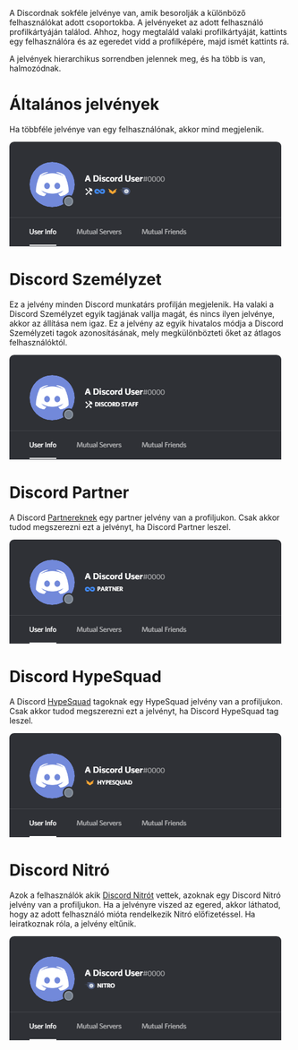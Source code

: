 <!-- TITLE: [HU] Jelvények -->
<!-- SUBTITLE: Információ a Discord különböző felhasználó jelvényeiről -->

A Discordnak sokféle jelvénye van, amik besorolják a különböző felhasználókat adott csoportokba. A jelvényeket az adott felhasználó profilkártyáján találod. Ahhoz, hogy megtaláld valaki profilkártyáját, kattints egy felhasználóra és az egeredet vidd a profilképére, majd ismét kattints rá.

A jelvények hierarchikus sorrendben jelennek meg, és ha több is van, halmozódnak.

# Általános jelvények
Ha többféle jelvénye van egy felhasználónak, akkor mind megjelenik.

![Általános jelvények](/uploads/badges/generalbadges.png "A jelvények kinézete")

# Discord Személyzet
Ez a jelvény minden Discord munkatárs profilján megjelenik. Ha valaki a Discord Személyzet egyik tagjának vallja magát, és nincs ilyen jelvénye, akkor az állítása nem igaz. Ez a jelvény az egyik hivatalos módja a Discord Személyzeti tagok azonosításának, mely megkülönbözteti őket az átlagos felhasználóktól.

![Személzeti jelvény](/uploads/badges/newstaffbadge.png "Egy személyzeti jelvény")

# Discord Partner
A Discord [Partnereknek](/hu/partner) egy partner jelvény van a profiljukon. Csak akkor tudod megszerezni ezt a jelvényt, ha Discord  Partner leszel.

![Partner jelvény](/uploads/badges/newpartnerbadge.png "Egy Discord Partner jelvény")
# Discord HypeSquad
A Discord [HypeSquad](/hypesquad) tagoknak egy HypeSquad jelvény van a profiljukon. Csak akkor tudod megszerezni ezt a jelvényt, ha Discord HypeSquad tag leszel.

![HypeSquad jelvény](/uploads/badges/newhypesquadbadge.png "Egy Hypesquad tag jelvénye")
# Discord Nitró
Azok a felhasználók akik [Discord Nitrót](/hu/nitro) vettek, azoknak egy Discord Nitró jelvény van a profiljukon. Ha a jelvényre viszed az egered, akkor láthatod, hogy az adott felhasználó mióta rendelkezik Nitró előfizetéssel. Ha leiratkoznak róla, a jelvény eltűnik.

![Nitró jelvény](/uploads/badges/newnitrobadge.png "Egy Discord Nitró jelvény")